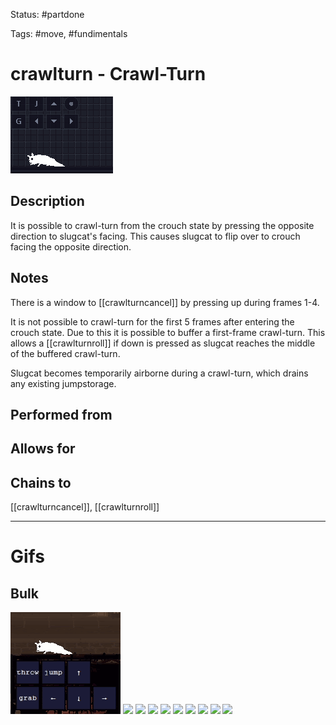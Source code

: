 Status: #partdone

Tags: #move, #fundimentals

# crawlturn - Crawl-Turn
<img src=https://raw.githubusercontent.com/LauraHannah44/Rain-World-Movement/main/Files/crawlturn_header.gif>

## Description
It is possible to crawl-turn from the crouch state by pressing the opposite direction to slugcat's facing. This causes slugcat to flip over to crouch facing the opposite direction.

## Notes
There is a window to [[crawlturncancel]] by pressing up during frames 1-4.

It is not possible to crawl-turn for the first 5 frames after entering the crouch state. Due to this it is possible to buffer a first-frame crawl-turn. This allows a [[crawlturnroll]] if down is pressed as slugcat reaches the middle of the buffered crawl-turn.

Slugcat becomes temporarily airborne during a crawl-turn, which drains any existing jumpstorage.

## Performed from


## Allows for


## Chains to
[[crawlturncancel]], [[crawlturnroll]]

___
# Gifs
## Bulk
<img src=https://raw.githubusercontent.com/LauraHannah44/Rain-World-Movement/main/Files/crawlturn_0.gif>

<img src=https://raw.githubusercontent.com/LauraHannah44/Rain-World-Movement/main/Files/crawlturn_1.gif>

<img src=https://raw.githubusercontent.com/LauraHannah44/Rain-World-Movement/main/Files/crawlturn_2.gif>

<img src=https://raw.githubusercontent.com/LauraHannah44/Rain-World-Movement/main/Files/crawlturn_3.gif>

<img src=https://raw.githubusercontent.com/LauraHannah44/Rain-World-Movement/main/Files/crawlturn_4.gif>

<img src=https://raw.githubusercontent.com/LauraHannah44/Rain-World-Movement/main/Files/crawlturn_5.gif>

<img src=https://raw.githubusercontent.com/LauraHannah44/Rain-World-Movement/main/Files/crawlturn_6.gif>

<img src=https://raw.githubusercontent.com/LauraHannah44/Rain-World-Movement/main/Files/crawlturn_7.gif>

<img src=https://raw.githubusercontent.com/LauraHannah44/Rain-World-Movement/main/Files/crawlturn_8.gif>

<img src=https://raw.githubusercontent.com/LauraHannah44/Rain-World-Movement/main/Files/crawlturn_9.gif>
